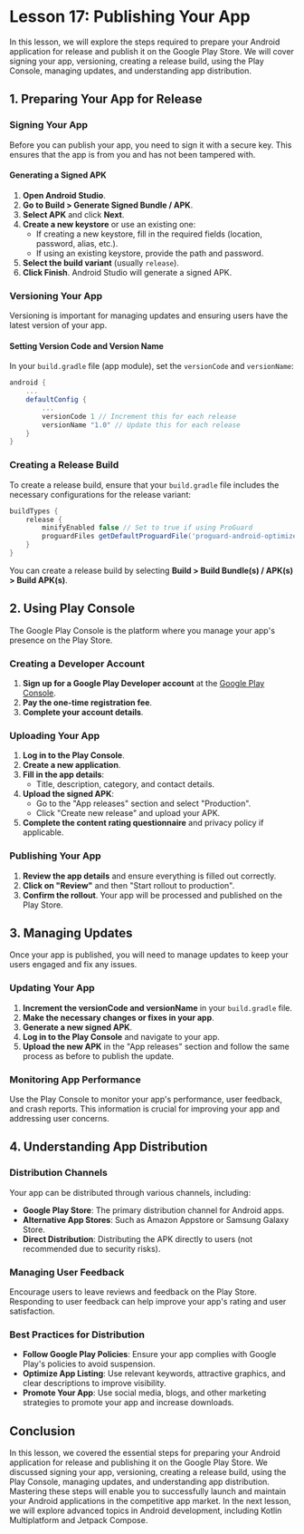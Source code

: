 # Lesson 17: Publishing Your App

In this lesson, we will explore the steps required to prepare your Android application for release and publish it on the Google Play Store. We will cover signing your app, versioning, creating a release build, using the Play Console, managing updates, and understanding app distribution.

## 1. Preparing Your App for Release

### Signing Your App

Before you can publish your app, you need to sign it with a secure key. This ensures that the app is from you and has not been tampered with.

#### Generating a Signed APK

1. **Open Android Studio**.
2. **Go to Build > Generate Signed Bundle / APK**.
3. **Select APK** and click **Next**.
4. **Create a new keystore** or use an existing one:
   - If creating a new keystore, fill in the required fields (location, password, alias, etc.).
   - If using an existing keystore, provide the path and password.
5. **Select the build variant** (usually `release`).
6. **Click Finish**. Android Studio will generate a signed APK.

### Versioning Your App

Versioning is important for managing updates and ensuring users have the latest version of your app.

#### Setting Version Code and Version Name

In your `build.gradle` file (app module), set the `versionCode` and `versionName`:

```groovy
android {
    ...
    defaultConfig {
        ...
        versionCode 1 // Increment this for each release
        versionName "1.0" // Update this for each release
    }
}
```

### Creating a Release Build

To create a release build, ensure that your `build.gradle` file includes the necessary configurations for the release variant:

```groovy
buildTypes {
    release {
        minifyEnabled false // Set to true if using ProGuard
        proguardFiles getDefaultProguardFile('proguard-android-optimize.txt'), 'proguard-rules.pro'
    }
}
```

You can create a release build by selecting **Build > Build Bundle(s) / APK(s) > Build APK(s)**.

## 2. Using Play Console

The Google Play Console is the platform where you manage your app's presence on the Play Store.

### Creating a Developer Account

1. **Sign up for a Google Play Developer account** at the [Google Play Console](https://play.google.com/console).
2. **Pay the one-time registration fee**.
3. **Complete your account details**.

### Uploading Your App

1. **Log in to the Play Console**.
2. **Create a new application**.
3. **Fill in the app details**:
   - Title, description, category, and contact details.
4. **Upload the signed APK**:
   - Go to the "App releases" section and select "Production".
   - Click "Create new release" and upload your APK.
5. **Complete the content rating questionnaire** and privacy policy if applicable.

### Publishing Your App

1. **Review the app details** and ensure everything is filled out correctly.
2. **Click on "Review"** and then "Start rollout to production".
3. **Confirm the rollout**. Your app will be processed and published on the Play Store.

## 3. Managing Updates

Once your app is published, you will need to manage updates to keep your users engaged and fix any issues.

### Updating Your App

1. **Increment the versionCode and versionName** in your `build.gradle` file.
2. **Make the necessary changes or fixes in your app**.
3. **Generate a new signed APK**.
4. **Log in to the Play Console** and navigate to your app.
5. **Upload the new APK** in the "App releases" section and follow the same process as before to publish the update.

### Monitoring App Performance

Use the Play Console to monitor your app's performance, user feedback, and crash reports. This information is crucial for improving your app and addressing user concerns.

## 4. Understanding App Distribution

### Distribution Channels

Your app can be distributed through various channels, including:

- **Google Play Store**: The primary distribution channel for Android apps.
- **Alternative App Stores**: Such as Amazon Appstore or Samsung Galaxy Store.
- **Direct Distribution**: Distributing the APK directly to users (not recommended due to security risks).

### Managing User Feedback

Encourage users to leave reviews and feedback on the Play Store. Responding to user feedback can help improve your app's rating and user satisfaction.

### Best Practices for Distribution

- **Follow Google Play Policies**: Ensure your app complies with Google Play's policies to avoid suspension.
- **Optimize App Listing**: Use relevant keywords, attractive graphics, and clear descriptions to improve visibility.
- **Promote Your App**: Use social media, blogs, and other marketing strategies to promote your app and increase downloads.

## Conclusion

In this lesson, we covered the essential steps for preparing your Android application for release and publishing it on the Google Play Store. We discussed signing your app, versioning, creating a release build, using the Play Console, managing updates, and understanding app distribution. Mastering these steps will enable you to successfully launch and maintain your Android applications in the competitive app market. In the next lesson, we will explore advanced topics in Android development, including Kotlin Multiplatform and Jetpack Compose.
